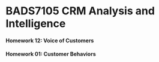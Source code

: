 # BADS7105 CRM Analysis and Intelligence
####  Homework 12: Voice of Customers
####  Homework 01: Customer Behaviors
